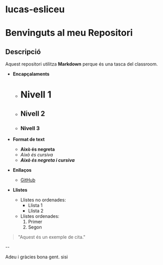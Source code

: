 # lucas-esliceu
# Benvinguts al meu Repositori

## Descripció
Aquest repositori utilitza **Markdown** perque és una tasca del classroom.

- **Encapçalaments**
  - # Nivell 1
  - ## Nivell 2
  - ### Nivell 3

- **Format de text**
  - **Això és negreta**
  - *Això és cursiva*
  - ***Això és negreta i cursiva***

- **Enllaços**
  - [GitHub](https://github.com)

- **Llistes**
  - Llistes no ordenades:
    - Llista 1
    - Llista 2
  - Llistes ordenades:
    1. Primer
    2. Segon

> "Aquest és un exemple de cita."

--

Adeu i gràcies bona gent. sisi

